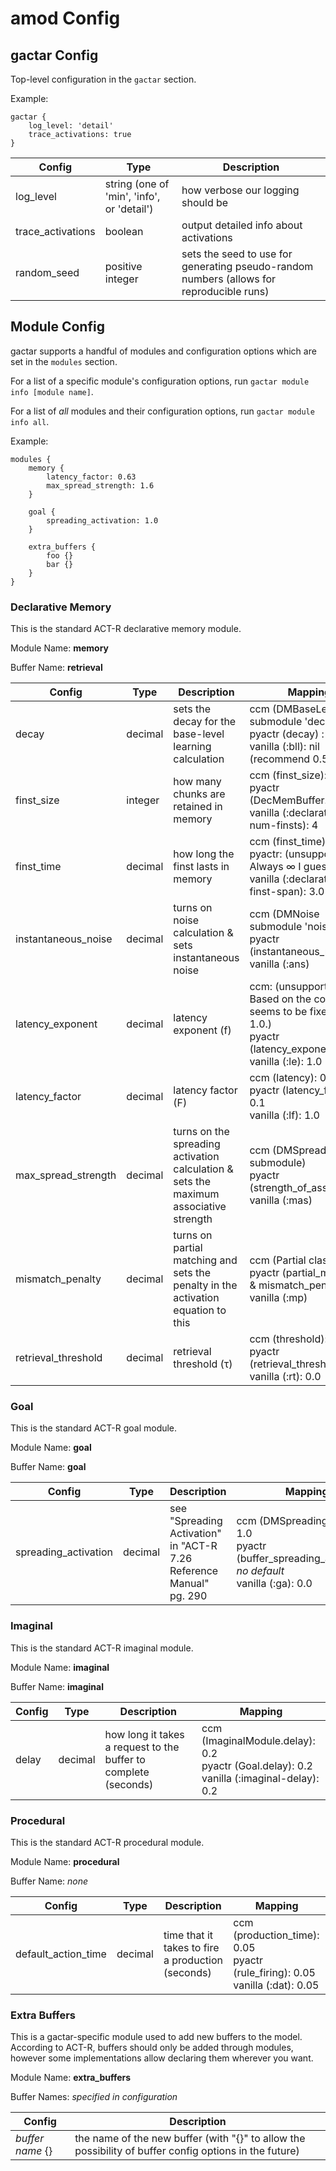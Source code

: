 # amod Config

## gactar Config

Top-level configuration in the `gactar` section.

Example:

```
gactar {
    log_level: 'detail'
    trace_activations: true
}
```

| Config            | Type                                       | Description                                                                              |
| ----------------- | ------------------------------------------ | ---------------------------------------------------------------------------------------- |
| log_level         | string (one of 'min', 'info', or 'detail') | how verbose our logging should be                                                        |
| trace_activations | boolean                                    | output detailed info about activations                                                   |
| random_seed       | positive integer                           | sets the seed to use for generating pseudo-random numbers (allows for reproducible runs) |

## Module Config

gactar supports a handful of modules and configuration options which are set in the `modules` section.

For a list of a specific module's configuration options, run `gactar module info [module name]`.

For a list of _all_ modules and their configuration options, run `gactar module info all`.

Example:

```
modules {
    memory {
        latency_factor: 0.63
        max_spread_strength: 1.6
    }

    goal {
        spreading_activation: 1.0
    }

    extra_buffers {
        foo {}
        bar {}
    }
}
```

### Declarative Memory

This is the standard ACT-R declarative memory module.

Module Name: **memory**

Buffer Name: **retrieval**

| Config              | Type    | Description                                                                           | Mapping                                                                                                                     |
| ------------------- | ------- | ------------------------------------------------------------------------------------- | --------------------------------------------------------------------------------------------------------------------------- |
| decay               | decimal | sets the decay for the base-level learning calculation                                | ccm (DMBaseLevel submodule 'decay'): 0.5<br>pyactr (decay) : 0.5<br>vanilla (:bll): nil (recommend 0.5 if used)             |
| finst_size          | integer | how many chunks are retained in memory                                                | ccm (finst_size): 4<br>pyactr (DecMemBuffer.finst): 0<br>vanilla (:declarative-num-finsts): 4                               |
| finst_time          | decimal | how long the finst lasts in memory                                                    | ccm (finst_time): 3.0<br>pyactr: (unsupported? Always ∞ I guess?)<br>vanilla (:declarative-finst-span): 3.0                 |
| instantaneous_noise | decimal | turns on noise calculation & sets instantaneous noise                                 | ccm (DMNoise submodule 'noise')<br>pyactr (instantaneous_noise)<br>vanilla (:ans)                                           |
| latency_exponent    | decimal | latency exponent (f)                                                                  | ccm: (unsupported? Based on the code, it seems to be fixed at 1.0.)<br>pyactr (latency_exponent): 1.0<br>vanilla (:le): 1.0 |
| latency_factor      | decimal | latency factor (F)                                                                    | ccm (latency): 0.05<br>pyactr (latency_factor): 0.1<br>vanilla (:lf): 1.0                                                   |
| max_spread_strength | decimal | turns on the spreading activation calculation & sets the maximum associative strength | ccm (DMSpreading submodule)<br>pyactr (strength_of_association)<br>vanilla (:mas)                                           |
| mismatch_penalty    | decimal | turns on partial matching and sets the penalty in the activation equation to this     | ccm (Partial class)<br>pyactr (partial_matching & mismatch_penalty)<br>vanilla (:mp)                                        |
| retrieval_threshold | decimal | retrieval threshold (τ)                                                               | ccm (threshold): 0.0<br>pyactr (retrieval_threshold): 0.0<br>vanilla (:rt): 0.0                                             |

### Goal

This is the standard ACT-R goal module.

Module Name: **goal**

Buffer Name: **goal**

| Config               | Type    | Description                                                         | Mapping                                                                                          |
| -------------------- | ------- | ------------------------------------------------------------------- | ------------------------------------------------------------------------------------------------ |
| spreading_activation | decimal | see "Spreading Activation" in "ACT-R 7.26 Reference Manual" pg. 290 | ccm (DMSpreading.weight): 1.0<br>pyactr (buffer_spreading_activation): _no default_<br>vanilla (:ga): 0.0 |

### Imaginal

This is the standard ACT-R imaginal module.

Module Name: **imaginal**

Buffer Name: **imaginal**

| Config | Type    | Description                                                     | Mapping                                                                                       |
| ------ | ------- | --------------------------------------------------------------- | --------------------------------------------------------------------------------------------- |
| delay  | decimal | how long it takes a request to the buffer to complete (seconds) | ccm (ImaginalModule.delay): 0.2<br>pyactr (Goal.delay): 0.2<br>vanilla (:imaginal-delay): 0.2 |

### Procedural

This is the standard ACT-R procedural module.

Module Name: **procedural**

Buffer Name: _none_

| Config              | Type    | Description                                       | Mapping                                                                           |
| ------------------- | ------- | ------------------------------------------------- | --------------------------------------------------------------------------------- |
| default_action_time | decimal | time that it takes to fire a production (seconds) | ccm (production_time): 0.05<br>pyactr (rule_firing): 0.05<br>vanilla (:dat): 0.05 |

### Extra Buffers

This is a gactar-specific module used to add new buffers to the model. According to ACT-R, buffers should only be added through modules, however some implementations allow declaring them wherever you want.

Module Name: **extra_buffers**

Buffer Names: _specified in configuration_

| Config           | Description                                                                                            |
| ---------------- | ------------------------------------------------------------------------------------------------------ |
| _buffer name_ {} | the name of the new buffer (with "{}" to allow the possibility of buffer config options in the future) |
